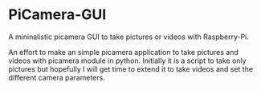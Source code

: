 # PiCamera-GUI
A mininalistic picamera GUI to take pictures or videos with Raspberry-Pi.

An effort to make an simple picamera application to take pictures and videos with picamera module in python. Initially it is a script to take only pictures but hopefully I will get time to extend it to take videos and set the different camera parameters.
